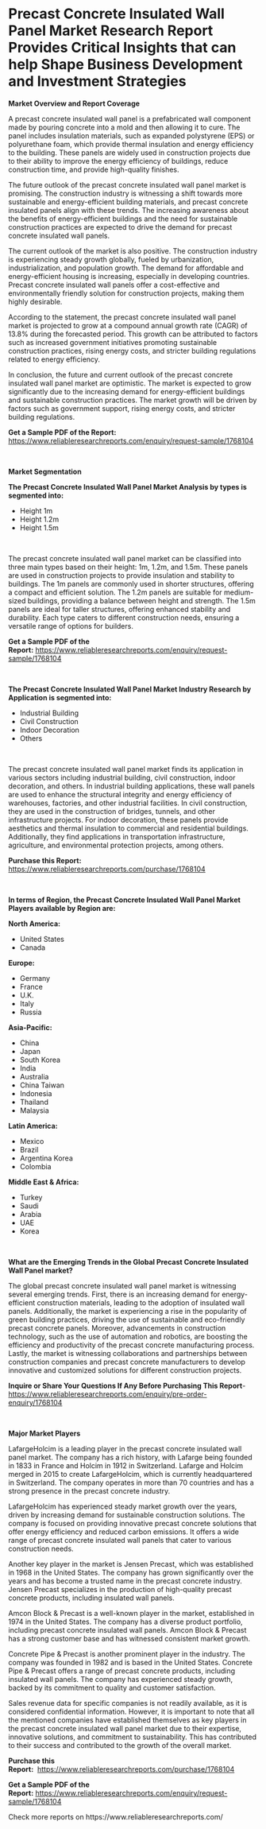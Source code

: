 <p><h1>Precast Concrete Insulated Wall Panel Market Research Report Provides Critical Insights that can help Shape Business Development and Investment Strategies</h1></p><p><strong>Market Overview and Report Coverage</strong></p>
<p><p>A precast concrete insulated wall panel is a prefabricated wall component made by pouring concrete into a mold and then allowing it to cure. The panel includes insulation materials, such as expanded polystyrene (EPS) or polyurethane foam, which provide thermal insulation and energy efficiency to the building. These panels are widely used in construction projects due to their ability to improve the energy efficiency of buildings, reduce construction time, and provide high-quality finishes.</p><p>The future outlook of the precast concrete insulated wall panel market is promising. The construction industry is witnessing a shift towards more sustainable and energy-efficient building materials, and precast concrete insulated panels align with these trends. The increasing awareness about the benefits of energy-efficient buildings and the need for sustainable construction practices are expected to drive the demand for precast concrete insulated wall panels.</p><p>The current outlook of the market is also positive. The construction industry is experiencing steady growth globally, fueled by urbanization, industrialization, and population growth. The demand for affordable and energy-efficient housing is increasing, especially in developing countries. Precast concrete insulated wall panels offer a cost-effective and environmentally friendly solution for construction projects, making them highly desirable.</p><p>According to the statement, the precast concrete insulated wall panel market is projected to grow at a compound annual growth rate (CAGR) of 13.8% during the forecasted period. This growth can be attributed to factors such as increased government initiatives promoting sustainable construction practices, rising energy costs, and stricter building regulations related to energy efficiency.</p><p>In conclusion, the future and current outlook of the precast concrete insulated wall panel market are optimistic. The market is expected to grow significantly due to the increasing demand for energy-efficient buildings and sustainable construction practices. The market growth will be driven by factors such as government support, rising energy costs, and stricter building regulations.</p></p>
<p><strong>Get a Sample PDF of the Report:</strong> <a href="https://www.reliableresearchreports.com/enquiry/request-sample/1768104">https://www.reliableresearchreports.com/enquiry/request-sample/1768104</a></p>
<p>&nbsp;</p>
<p><strong>Market Segmentation</strong></p>
<p><strong>The Precast Concrete Insulated Wall Panel Market Analysis by types is segmented into:</strong></p>
<p><ul><li>Height 1m</li><li>Height 1.2m</li><li>Height 1.5m</li></ul></p>
<p>&nbsp;</p>
<p><p>The precast concrete insulated wall panel market can be classified into three main types based on their height: 1m, 1.2m, and 1.5m. These panels are used in construction projects to provide insulation and stability to buildings. The 1m panels are commonly used in shorter structures, offering a compact and efficient solution. The 1.2m panels are suitable for medium-sized buildings, providing a balance between height and strength. The 1.5m panels are ideal for taller structures, offering enhanced stability and durability. Each type caters to different construction needs, ensuring a versatile range of options for builders.</p></p>
<p><strong>Get a Sample PDF of the Report:</strong>&nbsp;<a href="https://www.reliableresearchreports.com/enquiry/request-sample/1768104">https://www.reliableresearchreports.com/enquiry/request-sample/1768104</a></p>
<p>&nbsp;</p>
<p><strong>The Precast Concrete Insulated Wall Panel Market Industry Research by Application is segmented into:</strong></p>
<p><ul><li>Industrial Building</li><li>Civil Construction</li><li>Indoor Decoration</li><li>Others</li></ul></p>
<p>&nbsp;</p>
<p><p>The precast concrete insulated wall panel market finds its application in various sectors including industrial building, civil construction, indoor decoration, and others. In industrial building applications, these wall panels are used to enhance the structural integrity and energy efficiency of warehouses, factories, and other industrial facilities. In civil construction, they are used in the construction of bridges, tunnels, and other infrastructure projects. For indoor decoration, these panels provide aesthetics and thermal insulation to commercial and residential buildings. Additionally, they find applications in transportation infrastructure, agriculture, and environmental protection projects, among others.</p></p>
<p><strong>Purchase this Report:</strong>&nbsp; <a href="https://www.reliableresearchreports.com/purchase/1768104">https://www.reliableresearchreports.com/purchase/1768104</a></p>
<p>&nbsp;</p>
<p><strong>In terms of Region, the Precast Concrete Insulated Wall Panel Market Players available by Region are:</strong></p>
<p>
    <p> <strong> North America: </strong>
        <ul>
            <li>United States</li>
            <li>Canada</li>
        </ul>
        </p> 
    <p> <strong> Europe: </strong>
        <ul>
            <li>Germany</li>
            <li>France</li>
            <li>U.K.</li>
            <li>Italy</li>
            <li>Russia</li>
        </ul>
        </p> 
    <p> <strong> Asia-Pacific: </strong>
        <ul>
            <li>China</li>
            <li>Japan</li>
            <li>South Korea</li>
            <li>India</li>
            <li>Australia</li>
            <li>China Taiwan</li>
            <li>Indonesia</li>
            <li>Thailand</li>
            <li>Malaysia</li>
        </ul>
        </p> 
    <p> <strong> Latin America: </strong>
        <ul>
            <li>Mexico</li>
            <li>Brazil</li>
            <li>Argentina Korea</li>
            <li>Colombia</li>
        </ul>
        </p> 
    <p> <strong> Middle East & Africa: </strong>
        <ul>
            <li>Turkey</li>
            <li>Saudi</li>
            <li>Arabia</li>
            <li>UAE</li>
            <li>Korea</li>
        </ul>
    </p>
    </p>
<p>&nbsp;</p>
<p><strong>What are the Emerging Trends in the Global Precast Concrete Insulated Wall Panel market?</strong></p>
<p><p>The global precast concrete insulated wall panel market is witnessing several emerging trends. First, there is an increasing demand for energy-efficient construction materials, leading to the adoption of insulated wall panels. Additionally, the market is experiencing a rise in the popularity of green building practices, driving the use of sustainable and eco-friendly precast concrete panels. Moreover, advancements in construction technology, such as the use of automation and robotics, are boosting the efficiency and productivity of the precast concrete manufacturing process. Lastly, the market is witnessing collaborations and partnerships between construction companies and precast concrete manufacturers to develop innovative and customized solutions for different construction projects.</p></p>
<p><strong>Inquire or Share Your Questions If Any Before Purchasing This Report</strong>- <a href="https://www.reliableresearchreports.com/enquiry/pre-order-enquiry/1768104">https://www.reliableresearchreports.com/enquiry/pre-order-enquiry/1768104</a></p>
<p>&nbsp;</p>
<p><strong>Major Market Players</strong></p>
<p><p>LafargeHolcim is a leading player in the precast concrete insulated wall panel market. The company has a rich history, with Lafarge being founded in 1833 in France and Holcim in 1912 in Switzerland. Lafarge and Holcim merged in 2015 to create LafargeHolcim, which is currently headquartered in Switzerland. The company operates in more than 70 countries and has a strong presence in the precast concrete industry.</p><p>LafargeHolcim has experienced steady market growth over the years, driven by increasing demand for sustainable construction solutions. The company is focused on providing innovative precast concrete solutions that offer energy efficiency and reduced carbon emissions. It offers a wide range of precast concrete insulated wall panels that cater to various construction needs.</p><p>Another key player in the market is Jensen Precast, which was established in 1968 in the United States. The company has grown significantly over the years and has become a trusted name in the precast concrete industry. Jensen Precast specializes in the production of high-quality precast concrete products, including insulated wall panels.</p><p>Amcon Block & Precast is a well-known player in the market, established in 1974 in the United States. The company has a diverse product portfolio, including precast concrete insulated wall panels. Amcon Block & Precast has a strong customer base and has witnessed consistent market growth.</p><p>Concrete Pipe & Precast is another prominent player in the industry. The company was founded in 1982 and is based in the United States. Concrete Pipe & Precast offers a range of precast concrete products, including insulated wall panels. The company has experienced steady growth, backed by its commitment to quality and customer satisfaction.</p><p>Sales revenue data for specific companies is not readily available, as it is considered confidential information. However, it is important to note that all the mentioned companies have established themselves as key players in the precast concrete insulated wall panel market due to their expertise, innovative solutions, and commitment to sustainability. This has contributed to their success and contributed to the growth of the overall market.</p></p>
<p><strong>Purchase this Report:</strong>&nbsp;&nbsp;<a href="https://www.reliableresearchreports.com/purchase/1768104">https://www.reliableresearchreports.com/purchase/1768104</a></p>
<p></p>
<p><strong>Get a Sample PDF of the Report:</strong>&nbsp;<a href="https://www.reliableresearchreports.com/enquiry/request-sample/1768104">https://www.reliableresearchreports.com/enquiry/request-sample/1768104</a></p>
<p>Check more reports on https://www.reliableresearchreports.com/</p>